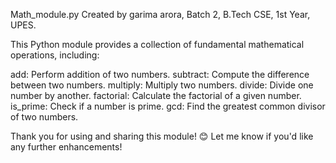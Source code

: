 
Math_module.py
Created by garima arora, Batch 2, B.Tech CSE, 1st Year, UPES.

This Python module provides a collection of fundamental mathematical operations, including:

add: Perform addition of two numbers.
subtract: Compute the difference between two numbers.
multiply: Multiply two numbers.
divide: Divide one number by another.
factorial: Calculate the factorial of a given number.
is_prime: Check if a number is prime.
gcd: Find the greatest common divisor of two numbers.

Thank you for using and sharing this module! 😊 Let me know if you'd like any further enhancements!